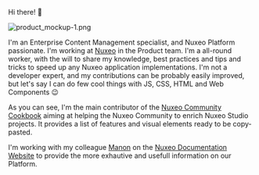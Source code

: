 Hi there! :wave:

![product_mockup-1.png](product_mockup-1.png)

I'm an Enterprise Content Management specialist, and Nuxeo Platform passionate. I'm working at [Nuxeo](www.nuxeo.com) in the Product team. I'm a all-round worker, with the will to share my knowledge, best practices and tips and tricks to speed up any Nuxeo application implementations. I'm not a developer expert, and my contributions can be probably easily improved, but let's say I can do few cool things with JS, CSS, HTML and Web Components :wink:

As you can see, I'm the main contributor of the [Nuxeo Community Cookbook](https://github.com/nuxeo/nuxeo-studio-community-cookbook) aiming at helping the Nuxeo Community to enrich Nuxeo Studio projects. It provides a list of features and visual elements ready to be copy-pasted. 

I'm working with my colleague [Manon](https://github.com/manonlumeau) on the [Nuxeo Documentation Website](https://doc.nuxeo.com) to provide the more exhautive and usefull information on our Platform.
